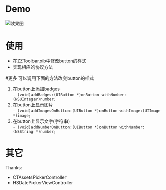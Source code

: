 # Demo
![效果图](http://home.ustc.edu.cn/~sa514014/img/toolbar.gif)

# 使用
- 在ZZToolbar.xib中修改button的样式
- 实现相应的协议方法

#更多
可以调用下面的方法改变button的样式  
1. 在button上添加badges  
`- (void)addBadges:(UIButton *)onButton withNumber:(NSUInteger)number;`  
2. 在button上显示图片  
`- (void)addImagesOnButton:(UIButton *)onButton withImage:(UIImage *)image;`  
3. 在button上显示文字(字符串)  
`- (void)addNumberOnButton:(UIButton *)onButton withNumber: (NSString *)number;`


# 其它
Thanks:
- CTAssetsPickerController
- HSDatePickerViewController

